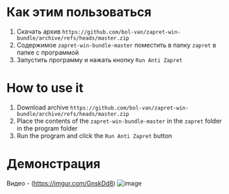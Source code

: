 ﻿# Как этим пользоваться
1. Скачать архив ``https://github.com/bol-van/zapret-win-bundle/archive/refs/heads/master.zip``
2. Содержимое ``zapret-win-bundle-master`` поместить в папку ``zapret`` в папке с программой
3. Запустить программу и нажать кнопку ``Run Anti Zapret``

# How to use it
1. Download archive ``https://github.com/bol-van/zapret-win-bundle/archive/refs/heads/master.zip``
2. Place the contents of the ``zapret-win-bundle-master`` in the ``zapret`` folder in the program folder
3. Run the program and click the ``Run Anti Zapret`` button

# Демонстрация
Видео - (https://imgur.com/GnskDd8)
![image](https://i.imgur.com/pd7wMjZ.png)
